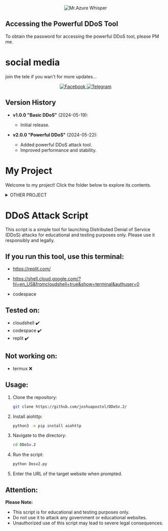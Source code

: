 <p align="center">
  <img src="https://i.imgur.com/w4lzlhE.jpeg" alt="Mr.Azure Whisper">
</p>

## Accessing the Powerful DDoS Tool

To obtain the password for accessing the powerful DDoS tool, please PM me.

# social media
join the tele if you wan't for more updates...

<p align="center">
  <a href="https://www.facebook.com/profile.php?id=61558380189286">
    <img src="https://img.shields.io/badge/Facebook-blue?style=for-the-badge&logo=facebook&logoColor=white" alt="Facebook">
  </a>
  <a href="https://t.me/+5ADKCuPGJfM2Mjk1">
    <img src="https://img.shields.io/badge/Telegram-2CA5E0?style=for-the-badge&logo=telegram&logoColor=white" alt="Telegram">
  </a>
</p>


## Version History

- **v1.0.0 "Basic DDoS"** (2024-05-19):
  - Initial release.

- **v2.0.0 "Powerful DDoS"** (2024-05-22):
  - Added powerful DDoS attack tool.
  - Improved performance and stability.

 # My Project

Welcome to my project! Click the folder below to explore its contents.

<details>
  <summary>OTHER PROJECT</summary>

  - [DDOS V1](https://github.com/joshuapostol/DDoS)
</details>

# DDoS Attack Script

This script is a simple tool for launching Distributed Denial of Service (DDoS) attacks for educational and testing purposes only. Please use it responsibly and legally.

## If you run this tool, use this terminal:

- https://replit.com/

- https://shell.cloud.google.com/?hl=en_US&fromcloudshell=true&show=terminal&authuser=0

- codespace

## Tested on:

- cloudshell ✔️
- codespace ✔️
- replit ✔️

## Not working on:

- termux ❌

## Usage:

1. Clone the repository:

    ```bash
    git clone https://github.com/joshuapostol/DDoSv.2/
    ```

2. Install aiohttp:

    ```bash
    python3 -m pip install aiohttp
    ```

3. Navigate to the directory:

    ```bash
    cd DDoSv.2
    ```

4. Run the script:

    ```bash
    python Dosv2.py
    ```

5. Enter the URL of the target website when prompted.

## Attention:

**Please Note:**
- This script is for educational and testing purposes only.
- Do not use it to attack any government or educational websites.
- Unauthorized use of this script may lead to severe legal consequences.
